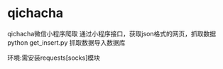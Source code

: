 # qichacha
qichacha微信小程序爬取
通过小程序接口，获取json格式的网页，抓取数据
python get_insert.py
抓取数据导入数据库

环境:需安装requests[socks]模块